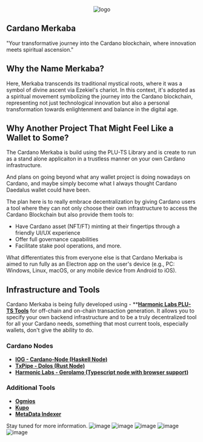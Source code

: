 
<p align="center">
  <img src="https://github.com/user-attachments/assets/f9fa23f8-9b39-4757-8bf2-f0149ebc866b" alt="logo">
</p>

## Cardano Merkaba

"Your transformative journey into the Cardano blockchain, where innovation meets spiritual ascension."

## Why the Name Merkaba?

Here, Merkaba transcends its traditional mystical roots, where it was a symbol of divine ascent via Ezekiel's chariot. In this context, it's adopted as a spiritual movement symbolizing the journey into the Cardano blockchain, representing not just technological innovation but also a personal transformation towards enlightenment and balance in the digital age.

## Why Another Project That Might Feel Like a Wallet to Some?
The Cardano Merkaba is build using the PLU-TS Library and is create to run as a stand alone applicaiton in a trustless manner on your own Cardano infrastructure.

And plans on going beyond what any wallet project is doing nowadays on Cardano, and maybe simply become what I always thought Cardano Daedalus wallet could have been.

The plan here is to really embrace decentralization by giving Cardano users a tool where they can not only choose their own infrastructure to access the Cardano Blockchain but also provide them tools to:

- Have Cardano asset (NFT/FT) minting at their fingertips through a friendly UI/UX experience
- Offer full governance capabilities
- Facilitate stake pool operations, and more.

What differentiates this from everyone else is that Cardano Merkaba is aimed to run fully as an Electron app on the user's device (e.g., PC: Windows, Linux, macOS, or any mobile device from Android to iOS).

## Infrastructure and Tools

Cardano Merkaba is being fully developed using - **[**Harmonic Labs PLU-TS Tools**](https://github.com/HarmonicLabs/ ) for off-chain and on-chain transaction generation. It allows you to specify your own backend infrastructure and to be a truly decentralized tool for all your Cardano needs, something that most current tools, especially wallets, don't give the ability to do.

### Cardano Nodes
- **[IOG - Cardano-Node (Haskell Node)](https://github.com/IntersectMBO/)**
- **[TxPipe - Dolos (Rust Node)](https://github.com/txpipe/)**
- **[Harmonic Labs - Gerolamo (Typescript node with browser support)](https://github.com/HarmonicLabs)**

### Additional Tools
- **[Ogmios](https://github.com/cardanosolutions/ogmios)**
- **[Kupo](https://github.com/cardanosolutions/kupo)**
- **[MetaData Indexer](https://github.com/bakon11/cardano_metadata_indexer)**

Stay tuned for more information.
![image](https://github.com/user-attachments/assets/6a4a7af9-ecb0-4070-a474-ea028c968a99)
![image](https://github.com/user-attachments/assets/562efc05-890f-420d-8b31-068a7ee300e5)
![image](https://github.com/user-attachments/assets/cbc7fae1-bcc8-4c09-a445-5f929b88b17b)
![image](https://github.com/user-attachments/assets/065487af-8e92-4c27-b258-3c179c3651f3)
![image](https://github.com/user-attachments/assets/0730ace5-4801-4989-aab6-b899bfbcb072)

